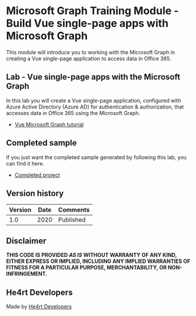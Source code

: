# Microsoft Graph Training Module - Build Vue single-page apps with Microsoft Graph

This module will introduce you to working with the Microsoft Graph in creating a Vue single-page application to access data in Office 365.

## Lab - Vue single-page apps with the Microsoft Graph

In this lab you will create a Vue single-page application, configured with Azure Active Directory (Azure AD) for authentication & authorization, that accesses data in Office 365 using the Microsoft Graph.

- [Vue Microsoft Graph tutorial](https://docs.microsoft.com/graph/training/vue-tutorial)

## Completed sample

If you just want the completed sample generated by following this lab, you can find it here.

- [Completed project](demo)

## Version history

| Version |       Date       |              Comments              |
| ------- | ---------------- | ---------------------------------- |
| 1.0     | 2020             | Published                          |

## Disclaimer

**THIS CODE IS PROVIDED *AS IS* WITHOUT WARRANTY OF ANY KIND, EITHER EXPRESS OR IMPLIED, INCLUDING ANY IMPLIED WARRANTIES OF FITNESS FOR A PARTICULAR PURPOSE, MERCHANTABILITY, OR NON-INFRINGEMENT.**

## He4rt Developers

Made by [He4rt Developers](https://twitter.com/He4rtDevs)
